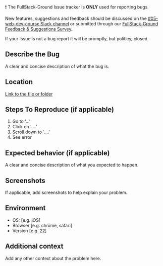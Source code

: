❗ The FullStack-Ground Issue tracker is **ONLY** used for reporting bugs. 

New features, suggestions and feedback should be discussed on the [#05-web-dev-course Slack channel](https://trilogyed-instruction.slack.com/messages/C1073F9N0) or submitted through our [FullStack-Ground Feedback & Suggestions Survey](https://forms.gle/pRduJubbPK9fu22R7). 

If your Issue is not a bug report it will be promptly, but politley, closed. 

## Describe the Bug
A clear and concise description of what the bug is.

## Location
[Link to the file or folder](URL)

## Steps To Reproduce (if applicable)
1. Go to '...'
2. Click on '....'
3. Scroll down to '....'
4. See error

## Expected behavior (if applicable)
A clear and concise description of what you expected to happen.

## Screenshots
If applicable, add screenshots to help explain your problem.

## Environment
 - OS: [e.g. iOS]
 - Browser [e.g. chrome, safari]
 - Version [e.g. 22]

## Additional context
Add any other context about the problem here.
